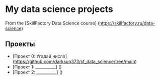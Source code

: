 # My data science projects
From the [SkillFactory Data Science course] (https://skillfactory.ru/data-science)

## Проекты

* [Проект 0: Угадай число] (https://github.com/darksun373/sf_data_science/tree/main)
* [Проект 1: __________] ()
* [Проект 2: __________] ()